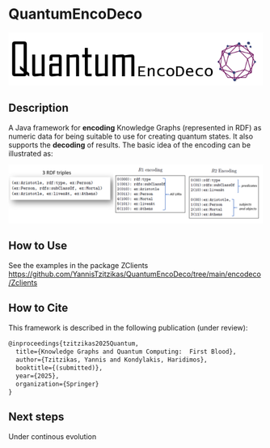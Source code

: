 # QuantumEncoDeco

![QuantumEncoDeco.](quantumEncoDeco.png)

## Description
A Java framework for __encoding__ Knowledge Graphs (represented in RDF) as numeric data for being suitable to use for creating quantum states. It also supports the __decoding__ of results.
The basic idea of the encoding can be illustrated as:

![QuantumEncoDeco.](exampleR1R2.png)

## How to Use
See the examples in the package ZClients https://github.com/YannisTzitzikas/QuantumEncoDeco/tree/main/encodeco/Zclients

## How to Cite
This framework is described in the following publication (under review):
```
@inproceedings{tzitzikas2025Quantum,
  title={Knowledge Graphs and Quantum Computing:  First Blood},
  author={Tzitzikas, Yannis and Kondylakis, Haridimos},
  booktitle={(submitted)},
  year={2025},
  organization={Springer}
}
```

## Next steps
Under continous evolution


